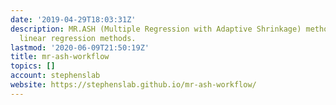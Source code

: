 ```yaml
---
date: '2019-04-29T18:03:31Z'
description: MR.ASH (Multiple Regression with Adaptive Shrinkage) method and other
  linear regression methods.
lastmod: '2020-06-09T21:50:19Z'
title: mr-ash-workflow
topics: []
account: stephenslab
website: https://stephenslab.github.io/mr-ash-workflow/
---
```


